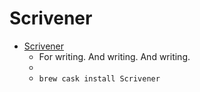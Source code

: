 # Scrivener
- [Scrivener](https://literatureandlatte.com/scrivener.php)
  -  For writing. And writing. And writing.
  - 
  - `brew cask install Scrivener`
